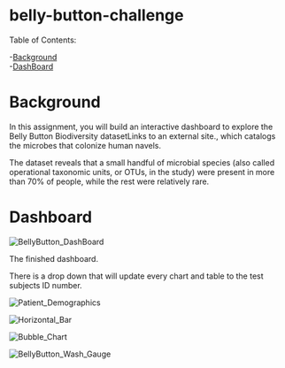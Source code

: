 # belly-button-challenge

Table of Contents:

-[Background](#Background)<br>
-[DashBoard](#DashBoard)<br>

# Background

In this assignment, you will build an interactive dashboard to explore the Belly Button Biodiversity datasetLinks to an external site., which catalogs the microbes that colonize human navels.

The dataset reveals that a small handful of microbial species (also called operational taxonomic units, or OTUs, in the study) were present in more than 70% of people, while the rest were relatively rare.

# Dashboard

![BellyButton_DashBoard](../../images/overviewDashboard.png)

The finished dashboard.

There is a drop down that will update every chart and table to the test subjects ID number.

![Patient_Demographics](../../images/Demographicinfo_testSubjectDrop.png)

![Horizontal_Bar](../../images/horizontalBar.png)

![Bubble_Chart](../../images/bubbleChart.png)

![BellyButton_Wash_Gauge](../../images/gaugeChart.png)



